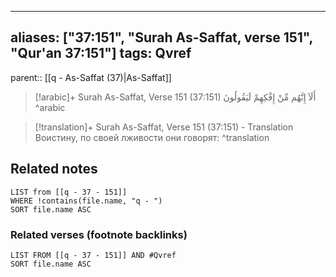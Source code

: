 
---
aliases: ["37:151", "Surah As-Saffat, verse 151", "Qur'an 37:151"]
tags: Qvref
---

parent:: [[q - As-Saffat (37)|As-Saffat]]

> [!arabic]+ Surah As-Saffat, Verse 151 (37:151)
> <span class="quran-arabic">أَلَآ إِنَّهُم مِّنْ إِفْكِهِمْ لَيَقُولُونَ</span>
^arabic

> [!translation]+ Surah As-Saffat, Verse 151 (37:151) - Translation
> Воистину, по своей лживости они говорят:
^translation



## Related notes
```dataview
LIST from [[q - 37 - 151]]
WHERE !contains(file.name, "q - ")
SORT file.name ASC
```

### Related verses (footnote backlinks)
```dataview
LIST FROM [[q - 37 - 151]] AND #Qvref
SORT file.name ASC
```

